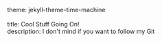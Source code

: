 theme: jekyll-theme-time-machine
<br>  
title: Cool Stuff Going On!
<br>
description: I don't mind if you want to follow my Git

